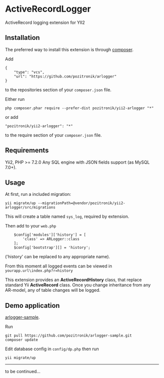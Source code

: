 ActiveRecordLogger
==================
ActiveRecord logging extension for YII2

Installation
------------

The preferred way to install this extension is through [composer](http://getcomposer.org/download/).

Add

```
{
	"type": "vcs",
	"url": "https://github.com/pozitronik/arlogger"
} 
```

to the repositories section of your `composer.json` file.

Either run

```
php composer.phar require --prefer-dist pozitronik/yii2-arlogger "*"
```

or add

```
"pozitronik/yii2-arlogger": "*"
```

to the require section of your `composer.json` file.

Requirements
------------

Yii2,
PHP >= 7.2.0
Any SQL engine with JSON fields support (as MySQL 7.0+). 

Usage
-----
At first, run a included migration:

```
yii migrate/up --migrationPath=@vendor/pozitronik/yii2-arlogger/src/migrations
```

This will create a table named `sys_log`, required by extension.

Then add to your `web.php`

```
	$config['modules']['history'] = [
		'class' => ARLogger::class
	];
	$config['bootstrap'][] = 'history';
```
('history' can be replaced to any appropriate name).

From this moment all logged events can be viewed in `yourapp.url\index.php?r=history`

This extension provides an **ActiveRecordHistory** class, that replace standard Yii **ActiveRecord** class. Once you change inheritance from any AR-model, any of table changes will be logged.

Demo application
-------------------

[arlogger-sample](https://github.com/pozitronik/arlogger-sample).

Run

```
git pull https://github.com/pozitronik/arlogger-sample.git
composer update
```

Edit database config in `config/dp.php` then run

```
yii migrate/up
```

---
to be continued...